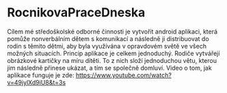 # RocnikovaPraceDneska
Cílem mé středoškolské odborné činnosti je vytvořit android aplikaci, která pomůže nonverbálním dětem s komunikací a následně ji distribuovat do rodin s těmito dětmi, aby byla využívána v opravdovém světě ve všech možných situacích. Princip aplikace je celkem jednoduchý. Rodiče vytvářejí obrázkové kartičky na míru dítěti. To z nich složí jednoduchou větu, kterou jim následně přinese ukázat, a tím se společně domluví.
Video o tom, jak aplikace funguje je zde: https://www.youtube.com/watch?v=49jylXd9iU8&t=3s
